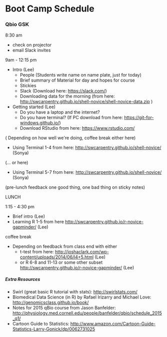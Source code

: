 # Boot Camp Schedule
### Qbio GSK

8:30 am
- check on projector
- email Slack invites

9am - 12:15 pm
- Intro (Lee)
    - People (Students write name on name plate, just for today)
    - Brief summary of Material for day and hopes for course
    - Stickies
    - Slack (Download here: https://slack.com/)
    - Downloading data for the morning (from here: http://swcarpentry.github.io/shell-novice/shell-novice-data.zip )
 - Getting started (Lee)
    - Do you have a laptop and the internet? 
    - Do you have terminal? (If PC download from here: https://git-for-windows.github.io/)
    - Download RStudio from here: https://www.rstudio.com/

( Depending on how well we're doing, coffee break either here)

- Using Terminal 1-4 from here: http://swcarpentry.github.io/shell-novice/ (Sonya)

(... or here)
- Using Terminal 5-7 from here: http://swcarpentry.github.io/shell-novice/ (Sonya)

(pre-lunch feedback one good thing, one bad thing on sticky notes)

LUNCH

1:15 - 4:30 pm
- Brief intro (Lee)
- Learning R 1-5 from here http://swcarpentry.github.io/r-novice-gapminder/ (Lee)

coffee break

- Depending on feedback from class end with either
    - t-test from here: http://joshaclark.com/wp-content/uploads/2014/06/l4+5.html (Lee)
    - or R 6-8 and 11-13 or some other subset http://swcarpentry.github.io/r-novice-gapminder/ (Lee)
##### Extra Resources
- Swirl (great basic R tutorial with stats): http://swirlstats.com/
- Biomedical Data Science (in R) by Rafael Irizarry and Michael Love: http://genomicsclass.github.io/book/
- Notes for 2015 qBio course from Jason Banfelder: http://physiology.med.cornell.edu/people/banfelder/qbio/schedule_2015_q1/
- Cartoon Guide to Statistics: http://www.amazon.com/Cartoon-Guide-Statistics-Larry-Gonick/dp/0062731025
